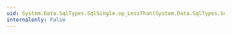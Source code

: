 ```yaml
---
uid: System.Data.SqlTypes.SqlSingle.op_LessThan(System.Data.SqlTypes.SqlSingle,System.Data.SqlTypes.SqlSingle)
internalonly: False
---
```

